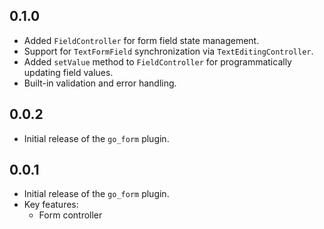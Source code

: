 ## 0.1.0
- Added `FieldController` for form field state management.
- Support for `TextFormField` synchronization via `TextEditingController`.
- Added `setValue` method to `FieldController` for programmatically updating field values.
- Built-in validation and error handling.

## 0.0.2
- Initial release of the `go_form` plugin.


## 0.0.1
- Initial release of the `go_form` plugin.
- Key features:
    - Form controller
